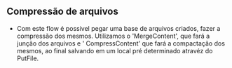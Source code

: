 ## Compressão de arquivos

- Com este flow é possivel pegar uma base de arquivos criados, fazer a compressão dos mesmos.
  Utilizamos o 'MergeContent', que fará a junção dos arquivos e ' CompressContent' 
 que  fará a compactação dos mesmos, ao final salvando em um local pré determinado atravéz do PutFile.
